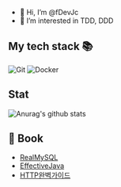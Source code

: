 - 👋 Hi, I’m @fDevJc
- 👀 I’m interested in TDD, DDD

<!---
fDevJc/fDevJc is a ✨ special ✨ repository because its `README.md` (this file) appears on your GitHub profile.
You can click the Preview link to take a look at your changes.
--->

## My tech stack 📚

![Git](https://img.shields.io/badge/-Git-F05032?style=for-the-badge&logo=git&logoColor=ffffff)
![Docker](https://img.shields.io/badge/-Docker-46a2f1?style=for-the-badge&logo=docker&logoColor=ffffff)

## Stat

![Anurag's github stats](https://github-readme-stats.vercel.app/api?username=fDevJc&show_icons=true&theme=tokyonight)
<!---
![HTML5](https://img.shields.io/badge/-HTML5-F05032?style=for-the-badge&logo=html5&logoColor=ffffff)
![CSS3](https://img.shields.io/badge/-CSS3-007ACC?style=for-the-badge&logo=css3)
![JavaScript](https://img.shields.io/badge/-JavaScript-%23F7DF1C?style=for-the-badge&logo=javascript&logoColor=000000&labelColor=%23F7DF1C&color=%23FFCE5A)
![TypeScript](https://img.shields.io/badge/-TypeScript-007ACC?style=for-the-badge&logo=typescript&logoColor=white)
![React](https://img.shields.io/badge/-React-222222?style=for-the-badge&logo=react)
![Node](https://img.shields.io/badge/-Nodejs-43853d?style=for-the-badge&logo=Node.js&logoColor=white)
--->

## 📖 Book

- [RealMySQL](https://github.com/fDevJc/TIL/tree/main/BOOK/RealMySQL)
- [EffectiveJava](https://github.com/fDevJc/TIL/tree/main/BOOK/effectivejava)
- [HTTP완벽가이드](https://github.com/fDevJc/TIL/tree/main/BOOK/HTTP%EC%99%84%EB%B2%BD%EA%B0%80%EC%9D%B4%EB%93%9C)
